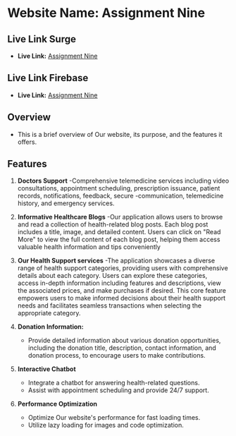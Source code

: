 # Website Name: Assignment Nine

## Live Link Surge
- **Live Link:** [Assignment Nine](https://assignment-nine-mahfuz-99.surge.sh/)
## Live Link Firebase
- **Live Link:** [Assignment Nine](https://assignment-nine-abe43.web.app/)

## Overview
- This is a brief overview of Our website, its purpose, and the features it offers.

## Features

1. **Doctors Support**
   -Comprehensive telemedicine services including video consultations, 
   appointment scheduling, prescription issuance, patient records, notifications, feedback, secure -communication, telemedicine history, and emergency services.

2. **Informative Healthcare Blogs**
   -Our application allows users to browse and read a collection of health-related blog posts. Each blog post includes a title, image, and detailed content. Users can click on "Read More" to view the full content of each blog post, helping them access valuable health information and tips conveniently

3. **Our Health Support services**
   -The application showcases a diverse range of health support categories, providing users with comprehensive details about each category. Users can explore these categories, access in-depth information including features and descriptions, view the associated prices, and make purchases if desired. This core feature empowers users to make informed decisions about their health support needs and facilitates seamless transactions when selecting the appropriate category.

4. **Donation Information:**
   - Provide detailed information about various donation opportunities, including the donation title, description, contact information, and donation process, to encourage users to make contributions.

5. **Interactive Chatbot**
   - Integrate a chatbot for answering health-related questions.
   - Assist with appointment scheduling and provide 24/7 support.

6. **Performance Optimization**
   - Optimize Our website's performance for fast loading times.
   - Utilize lazy loading for images and code optimization.

